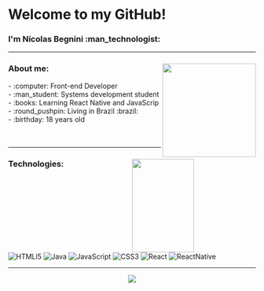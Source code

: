 <div>
  <h1>Welcome to my GitHub!</h1>			
  <h3>I'm Nícolas Begnini :man_technologist:</h3>			
</div>
<hr>


<div>
	<img align="right" height="190em" src="https://github-readme-stats.vercel.app/api?username=NicolasBegnini&theme=vision-friendly-dark&show_icons=true" >

<h3>About me:</h3>
- :computer: Front-end Developer<br>
- :man_student: Systems development student<br>
- :books:	 Learning React Native and JavaScrip<br>
- :round_pushpin:	Living in Brazil :brazil:<br>	
- :birthday: 18 years old<br>
</div>
<br>
<br>

<hr>
<div>
<img width="50%" custom-title="nicolas meu readme" align="right" height="190em" src="https://github-readme-stats.vercel.app/api/top-langs/?username=NicolasBegnini&layout=compact&theme=vision-friendly-dark&langs_count=8&show_icons=true"/>


<h3>Technologies:</h3>
	<div style="display: inline-block">
	 	<img alt="HTMLl5" src="https://img.shields.io/badge/HTML5-E34F26?style=for-the-badge&logo=html5&logoColor=white">
		<img alt="Java" src="https://img.shields.io/badge/Java-ED8B00?style=for-the-badge&logo=java&logoColor=white">
		<img alt="JavaScript" src="https://img.shields.io/badge/JavaScript-323330?style=for-the-badge&logo=javascript&logoColor=F7DF1E">
		<img alt="CSS3" src="https://img.shields.io/badge/CSS3-1572B6?style=for-the-badge&logo=css3&logoColor=white">
		<img alt="React" src="https://img.shields.io/badge/React-20232A?style=for-the-badge&logo=react&logoColor=61DAFB">
		<img alt="ReactNative" src="https://img.shields.io/badge/React_Native-20232A?style=for-the-badge&logo=react&logoColor=61DAFB">
		
	
</div>
<hr>

<div style="display:flex;align-items:center;justify-content:center;">
	<a href="https://www.linkedin.com/in/nicolas-begnini-leite-577089246" target="_blank"><img src="https://img.shields.io/badge/-LinkedIn-%230077B5?style=for-the-badge&logo=linkedin&logoColor=white" target="_blank"></a>
</div>
